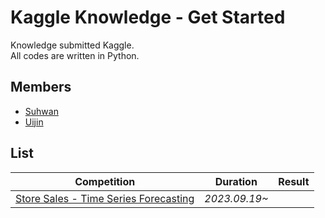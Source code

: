 # Kaggle Knowledge - Get Started
Knowledge submitted Kaggle.  
All codes are written in Python.

## Members
- [Suhwan](https://github.com/drrobot333)  
- [Uijin](https://github.com/youuijin)

## List
|Competition|Duration|Result|
|---|---|---|
|[Store Sales - Time Series Forecasting](https://github.com/Kaggle-Conquer/Get-Started/tree/main/StoreSales-TimeSeriesForecasting)|_2023.09.19~_||
